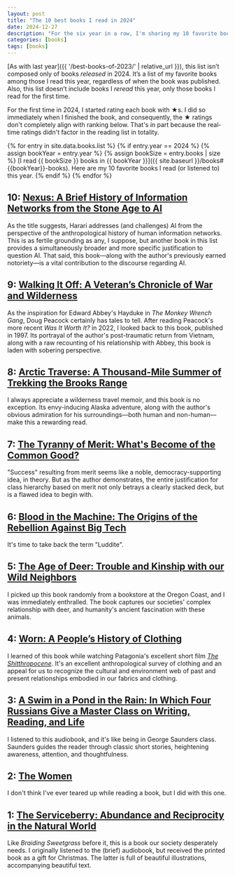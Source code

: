 ```yaml
---
layout: post
title: "The 10 best books I read in 2024"
date: 2024-12-27
description: "For the six year in a row, I'm sharing my 10 favorite books I read (or listened to) this year."
categories: [books]
tags: [books]
---
```


[As with last year]({{ '/best-books-of-2023/' | relative_url }}), this list isn’t composed only of books _released_ in 2024. It’s a list of my favorite books among those I read this year, regardless of when the book was published. Also, this list doesn’t include books I _reread_ this year, only those books I read for the first time.

For the first time in 2024, I started rating each book with ★s. I did so immediately when I finished the book, and consequently, the ★ ratings don't completely align with ranking below. That's in part because the real-time ratings didn't factor in the reading list in totality.

{% for entry in site.data.books.list %}
{% if entry.year == 2024 %}
{% assign bookYear = entry.year %}
{% assign bookSize = entry.books | size %}
[I read {{ bookSize }} books in {{ bookYear }}]({{ site.baseurl }}/books#{{bookYear}}-books). Here are my 10 favorite books I read (or listened to) this year.
{% endif %}
{% endfor %}

## 10: <a class="book-title" href="https://www.ynharari.com/book/nexus/">Nexus: A Brief History of Information Networks from the Stone Age to AI</a>
As the title suggests, Harari addresses (and challenges) AI from the perspective of the anthropological history of human information networks. This is as fertile grounding as any, I suppose, but another book in this list provides a simultaneously broader and more specific justification to question AI. That said, this book—along with the author's previously earned notoriety—is a vital contribution to the discourse regarding AI.

## 9: <a class="book-title" href="https://www.goodreads.com/book/show/250093.Walking_It_Off">Walking It Off: A Veteran’s Chronicle of War and Wilderness</a>
As the inspiration for Edward Abbey's Hayduke in <cite>The Monkey Wrench Gang</cite>, Doug Peacock certainly has tales to tell. After reading Peacock's more recent <cite>Was It Worth It?</cite> in 2022, I looked back to this book, published in 1997. Its portrayal of the author's post-traumatic return from Vietnam, along with a raw recounting of his relationship with Abbey, this book is laden with sobering perspective.

## 8: <a class="book-title" href="https://www.mountaineers.org/books/books/arctic-traverse-a-thousand-mile-summer-of-trekking-the-brooks-range">Arctic Traverse: A Thousand-Mile Summer of Trekking the Brooks Range</a>
I always appreciate a wilderness travel memoir, and this book is no exception. Its envy-inducing Alaska adventure, along with the author's obvious admiration for his surroundings—both human and non-human—make this a rewarding read.

## 7: <a class="book-title" href="https://www.goodreads.com/book/show/50364458-the-tyranny-of-merit">The Tyranny of Merit: What's Become of the Common Good?</a>
"Success" resulting from merit seems like a noble, democracy-supporting idea, in theory. But as the author demonstrates, the entire justification for class hierarchy based on merit not only betrays a clearly stacked deck, but is a flawed idea to begin with.  

## 6: <a class="book-title" href="https://www.hachettebookgroup.com/titles/brian-merchant/blood-in-the-machine/9780316487740/?lens=little-brown">Blood in the Machine: The Origins of the Rebellion Against Big Tech</a>
It's time to take back the term "Luddite".

## 5: <a class="book-title" href="https://books.catapult.co/books/the-age-of-deer/">The Age of Deer: Trouble and Kinship with our Wild Neighbors</a>
I picked up this book randomly from a bookstore at the Oregon Coast, and I was immediately enthralled. The book captures our societies' complex relationship with deer, and humanity's ancient fascination with these animals.

## 4: <a class="book-title" href="https://www.penguinrandomhouse.com/books/606856/worn-by-sofi-thanhauser/">Worn: A People’s History of Clothing</a>
I learned of this book while watching Patagonia's excellent short film [<cite>The Shitthropocene</cite>](https://www.patagonia.com/stories/the-shitthropocene/video-150905.html). It's an excellent anthropological survey of clothing and an appeal for us to recognize the cultural and environment web of past and present relationships embodied in our fabrics and clothing. 

## 3: <a class="book-title" href="https://www.penguinrandomhouse.com/books/609280/a-swim-in-a-pond-in-the-rain-by-george-saunders/">A Swim in a Pond in the Rain: In Which Four Russians Give a Master Class on Writing, Reading, and Life</a>
I listened to this audiobook, and it's like being in George Saunders class. Saunders guides the reader through classic short stories, heightening awareness, attention, and thoughtfulness.

## 2: <a class="book-title" href="https://kristinhannah.com/books/the-women/">The Women</a>
I don't think I've ever teared up while reading a book, but I did with this one.

## 1: <a class="book-title" href="https://www.robinwallkimmerer.com/books">The Serviceberry: Abundance and Reciprocity in the Natural World</a>
Like <cite>Braiding Sweetgrass</cite> before it, this is a book our society desperately needs. I originally listened to the (brief) audiobook, but received the printed book as a gift for Christmas. The latter is full of beautiful illustrations, accompanying beautiful text.
